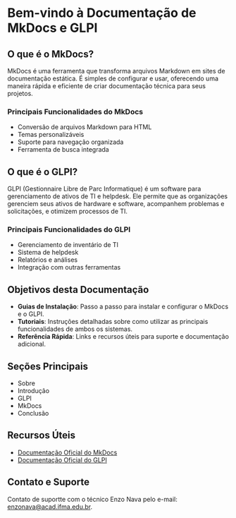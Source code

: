 # Bem-vindo à Documentação de MkDocs e GLPI

## O que é o MkDocs?

MkDocs é uma ferramenta que transforma arquivos Markdown em sites de documentação estática. É simples de configurar e usar, oferecendo uma maneira rápida e eficiente de criar documentação técnica para seus projetos.

### Principais Funcionalidades do MkDocs

- Conversão de arquivos Markdown para HTML
- Temas personalizáveis
- Suporte para navegação organizada
- Ferramenta de busca integrada

## O que é o GLPI?

GLPI (Gestionnaire Libre de Parc Informatique) é um software para gerenciamento de ativos de TI e helpdesk. Ele permite que as organizações gerenciem seus ativos de hardware e software, acompanhem problemas e solicitações, e otimizem processos de TI.

### Principais Funcionalidades do GLPI

- Gerenciamento de inventário de TI
- Sistema de helpdesk
- Relatórios e análises
- Integração com outras ferramentas

## Objetivos desta Documentação

- **Guias de Instalação**: Passo a passo para instalar e configurar o MkDocs e o GLPI.
- **Tutoriais**: Instruções detalhadas sobre como utilizar as principais funcionalidades de ambos os sistemas.
- **Referência Rápida**: Links e recursos úteis para suporte e documentação adicional.

## Seções Principais

- Sobre
- Introdução
- GLPI
- MkDocs
- Conclusão

## Recursos Úteis

- [Documentação Oficial do MkDocs](https://www.mkdocs.org/)
- [Documentação Oficial do GLPI](https://glpi-project.org/)

## Contato e Suporte

Contato de suportte com o técnico Enzo Nava pelo e-mail: enzonava@acad.ifma.edu.br.